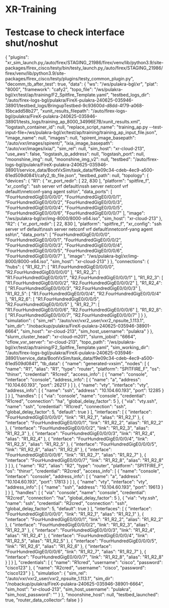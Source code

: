 # XR-Training
# Testcase to check interface shut/noshut 
{
    "plugins": "xr_sim_launch.py,/auto/firex/STAGING_21986/firex/venv/lib/python3.9/site-packages/firex_cisco/testy/bin/testy_launch.py,/auto/firex/STAGING_21986/firex/venv/lib/python3.9/site-packages/firex_cisco/testy/plugins/testy_common_plugin.py",
    "decomm_tb_after_test": true,
    "data": {
        "ws": "/ws/pulakra-bgl/xr",
        "plat": "8000",
        "framework": "cafy2",
        "topo_file": "/ws/pulakra-bgl/xr/test/ap/training/F2_Spitfire_Template.yaml",
        "testbed_logs_dir": "/auto/firex-logs-bgl/pulakra/FireX-pulakra-240625-035946-38901/testbed_logs/BringupTestbed-9c93600d-d8dd-4f79-a068-15bcadd58b27",
        "xunit_results_filepath": "/auto/firex-logs-bgl/pulakra/FireX-pulakra-240625-035946-38901/tests_logs/training_ap_8000_34996E7B/xunit_results.xml",
        "logstash_container_id": null,
        "replace_script_name": "training_ap.py --test-input-file=/ws/pulakra-bgl/xr/test/ap/training/training_ap_input_file.json",
        "image_name": null,
        "images": null,
        "spirent_image_basepath": "/auto/vxr/images/spirent/",
        "ixia_image_basepath": "/auto/vxr/images/ixia/",
        "sim_rel": null,
        "sim_host": "xr-cloud-213",
        "use_aws": false,
        "logstash_ip_address": null,
        "logstash_port": null,
        "moonshine_img": null,
        "moonshine_img_v2": null,
        "testbed": "/auto/firex-logs-bgl/pulakra/FireX-pulakra-240625-035946-38901/service_data/BootVxSim/task_data/f9e09c34-cdeb-4ec9-a500-61ed509d0841/cafy2_tb_file.json",
        "testbed_path": null,
        "topology": {
            "devices": {
                "R1": {
                    "xr_port_redir": [
                        22,
                        830
                    ],
                    "platform": "spitfire_f",
                    "xr_config": "ssh server vrf default\nssh server netconf vrf default\nnetconf-yang agent ssh\n",
                    "data_ports": [
                        "FourHundredGigE0/0/0/0",
                        "FourHundredGigE0/0/0/1",
                        "FourHundredGigE0/0/0/2",
                        "FourHundredGigE0/0/0/3",
                        "FourHundredGigE0/0/0/4",
                        "FourHundredGigE0/0/0/5",
                        "FourHundredGigE0/0/0/6",
                        "FourHundredGigE0/0/0/7"
                    ],
                    "image": "/ws/pulakra-bgl/xr/img-8000/8000-x64.iso",
                    "sim_host": "xr-cloud-213"
                },
                "R2": {
                    "xr_port_redir": [
                        22,
                        830
                    ],
                    "platform": "spitfire_f",
                    "xr_config": "ssh server vrf default\nssh server netconf vrf default\nnetconf-yang agent ssh\n",
                    "data_ports": [
                        "FourHundredGigE0/0/0/0",
                        "FourHundredGigE0/0/0/1",
                        "FourHundredGigE0/0/0/2",
                        "FourHundredGigE0/0/0/3",
                        "FourHundredGigE0/0/0/4",
                        "FourHundredGigE0/0/0/5",
                        "FourHundredGigE0/0/0/6",
                        "FourHundredGigE0/0/0/7"
                    ],
                    "image": "/ws/pulakra-bgl/xr/img-8000/8000-x64.iso",
                    "sim_host": "xr-cloud-213"
                }
            },
            "connections": {
                "hubs": {
                    "R1_R2_1": [
                        "R1.FourHundredGigE0/0/0/0",
                        "R2.FourHundredGigE0/0/0/0"
                    ],
                    "R1_R2_2": [
                        "R1.FourHundredGigE0/0/0/1",
                        "R2.FourHundredGigE0/0/0/1"
                    ],
                    "R1_R2_3": [
                        "R1.FourHundredGigE0/0/0/2",
                        "R2.FourHundredGigE0/0/0/2"
                    ],
                    "R1_R2_4": [
                        "R1.FourHundredGigE0/0/0/3",
                        "R2.FourHundredGigE0/0/0/3"
                    ],
                    "R1_R2_5": [
                        "R1.FourHundredGigE0/0/0/4",
                        "R2.FourHundredGigE0/0/0/4"
                    ],
                    "R1_R2_6": [
                        "R1.FourHundredGigE0/0/0/5",
                        "R2.FourHundredGigE0/0/0/5"
                    ],
                    "R1_R2_7": [
                        "R1.FourHundredGigE0/0/0/6",
                        "R2.FourHundredGigE0/0/0/6"
                    ],
                    "R1_R2_8": [
                        "R1.FourHundredGigE0/0/0/7",
                        "R2.FourHundredGigE0/0/0/7"
                    ]
                }
            },
            "simulation": {
                "sim_rel": "/auto/vxr/vxr2_user/vxr2_npsuite_1.113.1",
                "sim_dir": "/nobackup/pulakra/FireX-pulakra-240625-035946-38901-6664",
                "sim_host": "xr-cloud-213",
                "sim_host_username": "pulakra"
            }
        },
        "slurm_cluster_head": "xr-cloud-m201",
        "slurm_jobid": "6664",
        "cflow_vxr_server": "xr-cloud-213",
        "topo_path": "/ws/pulakra-bgl/xr/test/ap/training/F2_Spitfire_Template.yaml",
        "sim_working_dir": "/auto/firex-logs-bgl/pulakra/FireX-pulakra-240625-035946-38901/service_data/BootVxSim/task_data/f9e09c34-cdeb-4ec9-a500-61ed509d0841",
        "tb_data": {
            "name": "generated-vxsim",
            "nodes": [
                {
                    "name": "R1",
                    "alias": "R1",
                    "type": "router",
                    "platform": "SPITFIRE_F",
                    "os": "thinxr",
                    "credential": "R1cred",
                    "access_info": [
                        {
                            "name": "console",
                            "interface": "console",
                            "address_info": [
                                {
                                    "name": "a",
                                    "address": "10.104.60.193",
                                    "port": 26217
                                }
                            ]
                        },
                        {
                            "name": "vty",
                            "interface": "vty",
                            "address_info": [
                                {
                                    "name": "ssh",
                                    "address": "10.104.60.193",
                                    "port": 12285
                                }
                            ]
                        }
                    ],
                    "handles": [
                        {
                            "via": "console",
                            "name": "console",
                            "credential": "R1cred",
                            "connection": "ha",
                            "global_delay_factor": 5
                        },
                        {
                            "via": "vty.ssh",
                            "name": "ssh",
                            "credential": "R1cred",
                            "connection": "ssh",
                            "global_delay_factor": 5,
                            "default": true
                        }
                    ],
                    "interfaces": [
                        {
                            "interface": "FourHundredGigE0/0/0/0",
                            "link": "R1_R2_1",
                            "alias": "R1_R2_1"
                        },
                        {
                            "interface": "FourHundredGigE0/0/0/1",
                            "link": "R1_R2_2",
                            "alias": "R1_R2_2"
                        },
                        {
                            "interface": "FourHundredGigE0/0/0/2",
                            "link": "R1_R2_3",
                            "alias": "R1_R2_3"
                        },
                        {
                            "interface": "FourHundredGigE0/0/0/3",
                            "link": "R1_R2_4",
                            "alias": "R1_R2_4"
                        },
                        {
                            "interface": "FourHundredGigE0/0/0/4",
                            "link": "R1_R2_5",
                            "alias": "R1_R2_5"
                        },
                        {
                            "interface": "FourHundredGigE0/0/0/5",
                            "link": "R1_R2_6",
                            "alias": "R1_R2_6"
                        },
                        {
                            "interface": "FourHundredGigE0/0/0/6",
                            "link": "R1_R2_7",
                            "alias": "R1_R2_7"
                        },
                        {
                            "interface": "FourHundredGigE0/0/0/7",
                            "link": "R1_R2_8",
                            "alias": "R1_R2_8"
                        }
                    ]
                },
                {
                    "name": "R2",
                    "alias": "R2",
                    "type": "router",
                    "platform": "SPITFIRE_F",
                    "os": "thinxr",
                    "credential": "R2cred",
                    "access_info": [
                        {
                            "name": "console",
                            "interface": "console",
                            "address_info": [
                                {
                                    "name": "a",
                                    "address": "10.104.60.193",
                                    "port": 17813
                                }
                            ]
                        },
                        {
                            "name": "vty",
                            "interface": "vty",
                            "address_info": [
                                {
                                    "name": "ssh",
                                    "address": "10.104.60.193",
                                    "port": 19613
                                }
                            ]
                        }
                    ],
                    "handles": [
                        {
                            "via": "console",
                            "name": "console",
                            "credential": "R2cred",
                            "connection": "ha",
                            "global_delay_factor": 5
                        },
                        {
                            "via": "vty.ssh",
                            "name": "ssh",
                            "credential": "R2cred",
                            "connection": "ssh",
                            "global_delay_factor": 5,
                            "default": true
                        }
                    ],
                    "interfaces": [
                        {
                            "interface": "FourHundredGigE0/0/0/0",
                            "link": "R1_R2_1",
                            "alias": "R1_R2_1"
                        },
                        {
                            "interface": "FourHundredGigE0/0/0/1",
                            "link": "R1_R2_2",
                            "alias": "R1_R2_2"
                        },
                        {
                            "interface": "FourHundredGigE0/0/0/2",
                            "link": "R1_R2_3",
                            "alias": "R1_R2_3"
                        },
                        {
                            "interface": "FourHundredGigE0/0/0/3",
                            "link": "R1_R2_4",
                            "alias": "R1_R2_4"
                        },
                        {
                            "interface": "FourHundredGigE0/0/0/4",
                            "link": "R1_R2_5",
                            "alias": "R1_R2_5"
                        },
                        {
                            "interface": "FourHundredGigE0/0/0/5",
                            "link": "R1_R2_6",
                            "alias": "R1_R2_6"
                        },
                        {
                            "interface": "FourHundredGigE0/0/0/6",
                            "link": "R1_R2_7",
                            "alias": "R1_R2_7"
                        },
                        {
                            "interface": "FourHundredGigE0/0/0/7",
                            "link": "R1_R2_8",
                            "alias": "R1_R2_8"
                        }
                    ]
                }
            ],
            "credentials": [
                {
                    "name": "R1cred",
                    "username": "cisco",
                    "password": "cisco123"
                },
                {
                    "name": "R2cred",
                    "username": "cisco",
                    "password": "cisco123"
                }
            ],
            "simulation": {
                "sim_rel": "/auto/vxr/vxr2_user/vxr2_npsuite_1.113.1",
                "sim_dir": "/nobackup/pulakra/FireX-pulakra-240625-035946-38901-6664",
                "sim_host": "xr-cloud-213",
                "sim_host_username": "pulakra",
                "sim_host_password": ""
            }
        },
        "moonshine_host": null,
        "testbed_launched": true,
        "router_data_collector": false
    }
}

